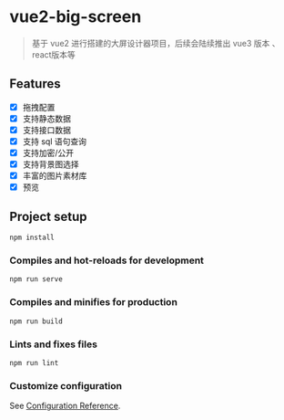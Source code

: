 # vue2-big-screen

> 基于 vue2 进行搭建的大屏设计器项目，后续会陆续推出 vue3 版本 、react版本等
## Features
- [x] 拖拽配置
- [x] 支持静态数据
- [x] 支持接口数据
- [x] 支持 sql 语句查询
- [x] 支持加密/公开
- [x] 支持背景图选择
- [x] 丰富的图片素材库
- [x] 预览
## Project setup

```
npm install
```

### Compiles and hot-reloads for development
```
npm run serve
```

### Compiles and minifies for production
```
npm run build
```

### Lints and fixes files
```
npm run lint
```

### Customize configuration
See [Configuration Reference](https://cli.vuejs.org/config/).
